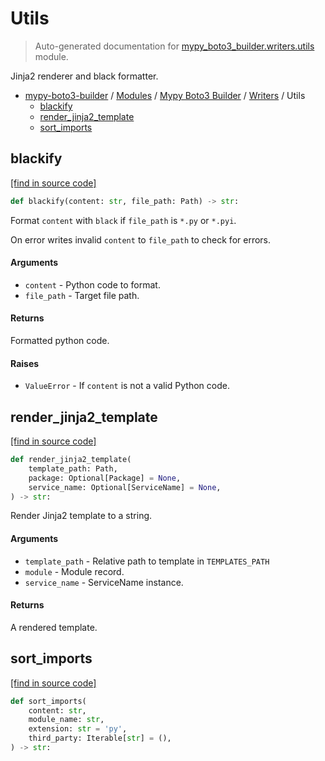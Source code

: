 # Utils

> Auto-generated documentation for [mypy_boto3_builder.writers.utils](https://github.com/vemel/mypy_boto3_builder/blob/master/mypy_boto3_builder/writers/utils.py) module.

Jinja2 renderer and black formatter.

- [mypy-boto3-builder](../../README.md#mypy_boto3_builder) / [Modules](../../MODULES.md#mypy-boto3-builder-modules) / [Mypy Boto3 Builder](../index.md#mypy-boto3-builder) / [Writers](index.md#writers) / Utils
    - [blackify](#blackify)
    - [render_jinja2_template](#render_jinja2_template)
    - [sort_imports](#sort_imports)

## blackify

[[find in source code]](https://github.com/vemel/mypy_boto3_builder/blob/master/mypy_boto3_builder/writers/utils.py#L17)

```python
def blackify(content: str, file_path: Path) -> str:
```

Format `content` with `black` if `file_path` is `*.py` or `*.pyi`.

On error writes invalid `content` to `file_path` to check for errors.

#### Arguments

- `content` - Python code to format.
- `file_path` - Target file path.

#### Returns

Formatted python code.

#### Raises

- `ValueError` - If `content` is not a valid Python code.

## render_jinja2_template

[[find in source code]](https://github.com/vemel/mypy_boto3_builder/blob/master/mypy_boto3_builder/writers/utils.py#L73)

```python
def render_jinja2_template(
    template_path: Path,
    package: Optional[Package] = None,
    service_name: Optional[ServiceName] = None,
) -> str:
```

Render Jinja2 template to a string.

#### Arguments

- `template_path` - Relative path to template in `TEMPLATES_PATH`
- `module` - Module record.
- `service_name` - ServiceName instance.

#### Returns

A rendered template.

## sort_imports

[[find in source code]](https://github.com/vemel/mypy_boto3_builder/blob/master/mypy_boto3_builder/writers/utils.py#L48)

```python
def sort_imports(
    content: str,
    module_name: str,
    extension: str = 'py',
    third_party: Iterable[str] = (),
) -> str:
```

